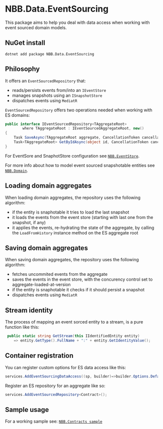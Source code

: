 NBB.Data.EventSourcing
===============

This package aims to help you deal with data access when working with event sourced domain models.

NuGet install
----------------
```
dotnet add package NBB.Data.EventSourcing
```

Philosophy
----------------
It offers an `EventSourcedRepository` that:
* reads/persists events from/into an `IEventStore`
* manages snapshots using an `ISnapshotStore`
* dispatches events using `MediatR`

`EventSourcedRepository` offers two operations needed when working with ES domains:
```csharp
public interface IEventSourcedRepository<TAggregateRoot>
        where TAggregateRoot : IEventSourcedAggregateRoot, new()
{
    Task SaveAsync(TAggregateRoot aggregate, CancellationToken cancellationToken = default(CancellationToken));
    Task<TAggregateRoot> GetByIdAsync(object id, CancellationToken cancellationToken = default(CancellationToken));
}
```

For EventSore and SnaphotStore configuration see [`NBB.EventStore`](../../EventStore/#readme).

For more info about how to model event sourced snapshotable entities see [`NBB.Domain`](../../Domain/#readme).


Loading domain aggregates
-------------
When loading domain aggregates, the repository uses the following algorithm:
* if the entity is snaphotable it tries to load the last snapshot
* it loads the events from the event store (starting with last one from the snapshot, if any)
* it applies the events, re-hydrating the state of the aggregate, by  calling the `LoadFromHistory` instance method on the ES aggregate root

Saving domain aggregates
-------------
When saving domain aggregates, the repository uses the following algorithm:
* fetches uncommited events from the aggregate
* saves the events in the event store, with the concurency control set to aggregate-loaded-at-version
* if the entity is snaphotable it checks if it should persist a snapshot
* dispatches events using `MediatR`


Stream identity
-------------
The process of mapping an event sorced entity to a stream, is a pure function like this:
```csharp
 public static string GetStream(this IIdentifiedEntity entity)
    => entity.GetType().FullName + ":" + entity.GetIdentityValue();
```

Container registration
-------------

You can register custom options for ES data access like this:

```csharp
services.AddEventSourcingDataAccess((sp, builder)=>builder.Options.DefaultSnapshotVersionFrequency = 5)
```

Register an ES repository for an aggregate like so:
```csharp
services.AddEventSourcedRepository<Contract>();
```

Sample usage
-------------
For a working sample see: [`NBB.Contracts sample`](../../../samples/MicroServices/NBB.Contracts/#readme)


